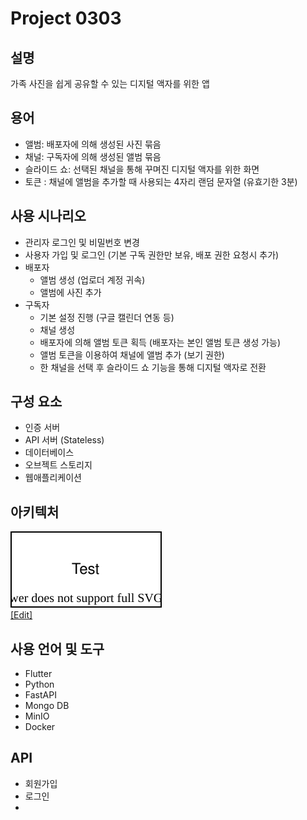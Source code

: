 # Project 0303
## 설명
가족 사진을 쉽게 공유할 수 있는 디지털 액자를 위한 앱

## 용어
* 앨범: 배포자에 의해 생성된 사진 묶음
* 채널: 구독자에 의해 생성된 앨범 묶음
* 슬라이드 쇼: 선택된 채널을 통해 꾸며진 디지털 액자를 위한 화면
* 토큰 : 채널에 앨범을 추가할 때 사용되는 4자리 랜덤 문자열 (유효기한 3분)

## 사용 시나리오
* 관리자 로그인 및 비밀번호 변경
* 사용자 가입 및 로그인 (기본 구독 권한만 보유, 배포 권한 요청시 추가)
* 배포자
  * 앨범 생성 (업로더 계정 귀속)
  * 앨범에 사진 추가
* 구독자
  * 기본 설정 진행 (구글 캘린더 연동 등)
  * 채널 생성
  * 배포자에 의해 앨범 토큰 획득 (배포자는 본인 앨범 토큰 생성 가능)
  * 앨범 토큰을 이용하여 채널에 앨범 추가 (보기 권한)
  * 한 채널을 선택 후 슬라이드 쇼 기능을 통해 디지털 액자로 전환

## 구성 요소
* 인증 서버
* API 서버 (Stateless)
* 데이터베이스
* 오브젝트 스토리지
* 웹애플리케이션

## 아키텍처
[![아키텍쳐](https://raw.githubusercontent.com/onetop21/Project0303/main/docs/images/archeture.svg "아키텍쳐")](https://viewer.diagrams.net/?highlight=0000ff&edit=_blank&layers=1&nav=1&title=archeture.drawio#Uhttps%3A%2F%2Fraw.githubusercontent.com%2Fonetop21%2FProject0303%2Fmain%2Fdocs%2Fassets%2Farcheture.drawio)<br>
[[Edit]](https://app.diagrams.net/#Honetop21%2FProject0303%2Fmain%2Fdocs%2Fassets%2Farcheture.drawio)

## 사용 언어 및 도구
* Flutter
* Python
 * FastAPI
* Mongo DB
* MinIO
* Docker

## API
* 회원가입
* 로그인
* 
